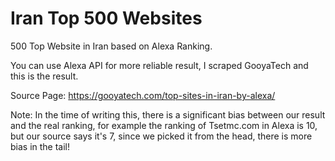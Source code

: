 
# Iran Top 500 Websites
500 Top Website in Iran based on Alexa Ranking.

You can use Alexa API for more reliable result, I scraped GooyaTech and this is the result.

Source Page:
https://gooyatech.com/top-sites-in-iran-by-alexa/

Note: In the time of writing this, there is a significant bias between our result and the real ranking, for example the ranking of Tsetmc.com in Alexa is 10, but our source says it's 7, since we picked it from the head, there is more bias in the tail!
